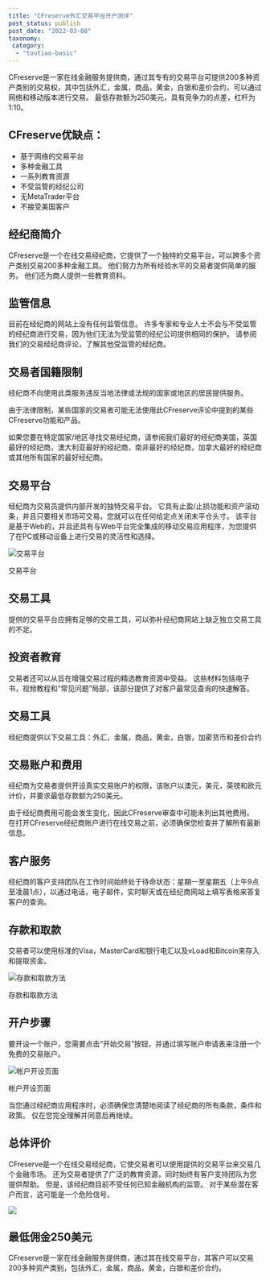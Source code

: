 ```yaml
---
title: "CFreserve外汇交易平台开户测评"
post_status: publish
post_date: "2022-03-08"
taxonomy:
 category: 
  - "toutiao-basic"
---
```


CFreserve是一家在线金融服务提供商，通过其专有的交易平台可提供200多种资产类别的交易权，其中包括外汇，金属，商品，黄金，白银和差价合约，可以通过网络和移动版本进行交易。 最低存款额为250美元，具有竞争力的点差，杠杆为1:10。

## CFreserve优缺点：
- 基于网络的交易平台
- 多种金融工具
- 一系列教育资源
- 不受监管的经纪公司
- 无MetaTrader平台
- 不接受美国客户


## 经纪商简介

CFreserve是一个在线交易经纪商，它提供了一个独特的交易平台，可以跨多个资产类别交易200多种金融工具。 他们努力为所有经验水平的交易者提供简单的服务。 他们还为商人提供一些教育资料。

## 监管信息

目前在经纪商的网站上没有任何监管信息。 许多专家和专业人士不会与不受监管的经纪商进行交易，因为他们无法为受监管的经纪公司提供相同的保护。 请参阅我们的交易经纪商评论，了解其他受监管的经纪商。

## 交易者国籍限制

经纪商不向使用此类服务​​违反当地法律或法规的国家或地区的居民提供服务。

由于法律限制，某些国家的交易者可能无法使用此CFreserve评论中提到的某些CFreserve功能和产品。

如果您要在特定国家/地区寻找交易经纪商，请参阅我们最好的经纪商美国，英国最好的经纪商，澳大利亚最好的经纪商，南非最好的经纪商，加拿大最好的经纪商或其他所有国家的最好经纪商。

## 交易平台

经纪商为交易员提供内部开发的独特交易平台。 它具有止盈/止损功能和资产滚动条，并且只要相关市场可交易，您就可以在任何给定点关闭未平仓头寸。 该平台是基于Web的，并且还具有与Web平台完全集成的移动交易应用程序，为您提供了在PC或移动设备上进行交易的灵活性和选择。

![交易平台](https://cdn.fendou.la/funstoutiao/2020/11/CFreserve-Review-Trading-Platform.jpg "交易平台")

交易平台

## 交易工具

提供的交易平台应拥有足够的交易工具，可以弥补经纪商网站上缺乏独立交易工具的不足。

## 投资者教育

交易者还可以从旨在增强交易过程的精选教育资源中受益。 这些材料包括电子书，视频教程和“常见问题”局部，该部分提供了对客户最常见查询的快速解答。

## 交易工具

经纪商提供以下交易工具：外汇，金属，商品，黄金，白银，加密货币和差价合约

## 交易账户和费用

经纪商为交易者提供开设真实交易账户的权限，该账户以澳元，美元，英镑和欧元计价，并要求最低存款额为250美元。

由于经纪商费用可能会发生变化，因此CFreserve审查中可能未列出其他费用。 在打开CFreserve经纪商账户进行在线交易之前，必须确保您检查并了解所有最新信息。

## 客户服务

经纪商的客户支持团队在工作时间始终处于待命状态：星期一至星期五（上午9点至凌晨1点），以通过电话，电子邮件，实时聊天或在经纪商网站上填写表格来答复客户的查询。

## 存款和取款

交易者可以使用标准的Visa，MasterCard和银行电汇以及vLoad和Bitcoin来存入和提取资金。

![存款和取款方法](https://cdn.fendou.la/funstoutiao/2020/11/CFreserve-Review-Deposit-and-Withdrawal-Methods.jpg "存款和取款方法")

存款和取款方法

## 开户步骤

要开设一个账户，您需要点击“开始交易”按钮，并通过填写账户申请表来注册一个免费的交易账户。

![帐户开设页面](https://cdn.fendou.la/funstoutiao/2020/11/CFreserve-Review-Account-Opening-Page.jpg "帐户开设页面")

帐户开设页面

当您通过经纪商应用程序时，必须确保您清楚地阅读了经纪商的所有条款，条件和政策。 仅在您完全理解并同意后再继续。

## 总体评价

CFreserve是一个在线交易经纪商，它使交易者可以使用提供的交易平台来交易几个金融市场。 还为交易者提供了广泛的教育资源，同时始终有客户支持团队为您提供帮助。 但是，该经纪商目前不受任何已知金融机构的监管。 对于某些潜在客户而言，这可能是一个危险信号。

![](https://cdn.fendou.la/funstoutiao/2020/11/CFreserve-Logo.png)

## 最低佣金250美元

CFreserve是一家在线金融服务提供商，通过其在线交易平台，其客户可以交易200多种资产类别，包括外汇，金属，商品，黄金，白银和差价合约。
